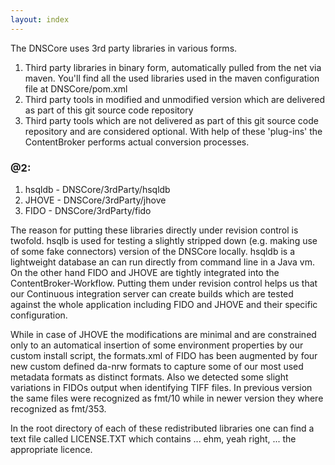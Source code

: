 ```yaml
---
layout: index
---
```



The DNSCore uses 3rd party libraries in various forms.

1. Third party libraries in binary form, automatically pulled from the net via maven. You'll find all the used libraries used in 
the maven configuration file at DNSCore/pom.xml
2. Third party tools in modified and unmodified version which are delivered as part of this git source code repository
3. Third party tools which are not delivered as part of this git source code repository and are considered optional. With help of these 
'plug-ins' the ContentBroker performs actual conversion processes.

### @2:

1. hsqldb - DNSCore/3rdParty/hsqldb
2. JHOVE  - DNSCore/3rdParty/jhove
3. FIDO   - DNSCore/3rdParty/fido

The reason for putting these libraries directly under revision control is twofold. hsqlb is used for testing a slightly stripped down 
(e.g. making use of some fake connectors) version of the DNSCore locally. hsqldb is a lightweight database an can run directly from 
command line in a Java vm. On the other hand FIDO and JHOVE are tightly integrated into the ContentBroker-Workflow. 
Putting them under revision control helps us that our Continuous integration server can create builds
which are tested against the whole application including FIDO and JHOVE and their specific configuration. 

While in case of JHOVE the modifications are minimal and are constrained only to an automatical insertion of some environment properties
by our custom install script, the formats.xml of FIDO has been augmented by four new custom defined da-nrw formats to capture some of
our most used metadata formats as distinct formats. Also we detected some slight variations in FIDOs output when identifying TIFF files.
In previous version the same files were recognized as fmt/10 while in newer version they where recognized as fmt/353.

In the root directory of each of these redistributed libraries one can find a text file called LICENSE.TXT which contains 
... ehm, yeah right, ... the appropriate licence.

 